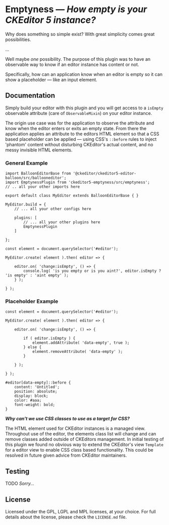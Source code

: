 Emptyness — _How empty is **your** CKEditor 5 instance?_
===================================================

Why does something so simple exist? With great simplicity comes great possibilities.

...

Well maybe _one_ possibility. The purpose of this plugin was to have an observable way to know if an editor instance has content or not.

Specifically, how can an application know when an editor is empty so it can show a placeholder — like an input element.

## Documentation

Simply build your editor with this plugin and you will get access to a `isEmpty` observable attribute (care of `ObservableMixin`) on your editor instance.

The origin use case was for the application to observe the attribute and know when the editor enters or exits an empty state. From there the application applies an attribute to the editors HTML element so that a CSS based placeholder can be applied — using CSS's `::before` rules to inject 'phantom' content without disturbing CKEditor's actual content, and no messy invisible HTML elements.

### General Example

```
import BalloonEditorBase from '@ckeditor/ckeditor5-editor-balloon/src/ballooneditor';
import EmptynessPlugin from 'ckeditor5-emptyness/src/emptyness';
// .. all your other imports here

export default class MyEditor extends BalloonEditorBase { }

MyEditor.build = {
	// ... all your other configs here

	plugins: [
		// ... all your other plugins here
		EmptynessPlugin
	]

};
```

```
const element = document.querySelector('#editor');

MyEditor.create( element ).then( editor => {

	editor.on( 'change:isEmpty', () => {
		console.log( 'is you empty or is you aint?', editor.isEmpty ? 'is empty' : 'aint empty' );
	} );

} );
```

### Placeholder Example

```
const element = document.querySelector('#editor');

MyEditor.create( element ).then( editor => {

	editor.on( 'change:isEmpty', () => {

		if ( editor.isEmpty ) {
			element.addAttribute( 'data-empty', true );
		} else {
			element.removeAttribute( 'data-empty' );
		}

	} );

} );
```

```
#editor[data-empty]::before {
	content: 'Untitled';
	position: absolute;
	display: block;
	color: #aaa;
	font-weight: bold;
}
```

**_Why can't we use CSS classes to use as a target for CSS?_**

The HTML element used for CKEditor instances is a managed view. Throughout use of the editor, the elements class list will change and can remove classes added outside of CKEditors management. In initial testing of this plugin we found no obvious way to extend the CKEditor's view `Template` for a editor view to enable CSS class based functionality. This could be resolved in future given advice from CKEditor maintainers.

## Testing

TODO _Sorry..._

## License

Licensed under the GPL, LGPL and MPL licenses, at your choice. For full details about the license, please check the `LICENSE.md` file.
